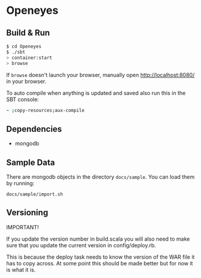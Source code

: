 # Openeyes #

## Build & Run ##

```sh
$ cd Openeyes
$ ./sbt
> container:start
> browse
```

If `browse` doesn't launch your browser, manually open [http://localhost:8080/](http://localhost:8080/) in your browser.

To auto compile when anything is updated and saved also run this in the SBT console:

```sh
~ ;copy-resources;aux-compile
```

## Dependencies ##

* mongodb

## Sample Data ##

There are mongodb objects in the directory `docs/sample`. You can load them by running:

```
docs/sample/import.sh
```

## Versioning ##

IMPORTANT! 

If you update the version number in build.scala you will also need to make sure that you update the current version in config/deploy.rb.

This is because the deploy task needs to know the version of the WAR file it has to copy across. At some point this should be made better but for now it is what it is.